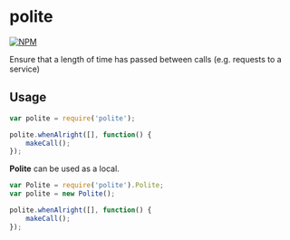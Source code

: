# polite

[![NPM](https://nodei.co/npm/polite.png?compact=true)](https://nodei.co/npm/polite/)

Ensure that a length of time has passed between calls (e.g. requests to a service)

## Usage

```javascript
var polite = require('polite');

polite.whenAlright([], function() {
	makeCall();
});
```

**Polite** can be used as a local.

```javascript
var Polite = require('polite').Polite;
var polite = new Polite();

polite.whenAlright([], function() {
	makeCall();
});
```
